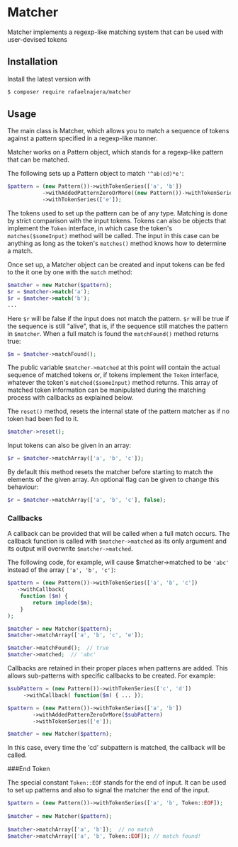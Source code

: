 # Matcher

Matcher implements a regexp-like matching system that can be used with user-devised
tokens

## Installation 
Install the latest version with

```bash
$ composer require rafaelnajera/matcher
```

## Usage

The main class is Matcher, which allows you to match a sequence 
of tokens against a pattern specified in a regexp-like manner. 

Matcher works on a Pattern object, which stands for a regexp-like pattern 
that can be matched.

The following sets up a Pattern object to match  `'^ab(cd)*e'`:

```php
$pattern = (new Pattern())->withTokenSeries(['a', 'b'])
           ->withAddedPatternZeroOrMore((new Pattern())->withTokenSeries(['c', 'd']))
           ->withTokenSeries(['e']);
```
The tokens used to set up the pattern can be of any type. Matching is done 
by strict comparison with the input tokens.  Tokens can also be objects
that implement the `Token` interface, in which case the token's `matches($someInput)` 
method will be called. The input in this case can be anything as long as the token's
`matches()` method knows how to determine a match.

Once set up, a Matcher object can be created and input tokens 
can be fed to the it one by one with the `match` method:

```php
$matcher = new Matcher($pattern);
$r = $matcher->match('a');
$r = $matcher->match('b');
...
```
Here `$r` will be false if the input does not match the pattern. `$r` will be true
if the sequence is still "alive", that is, if the sequence still matches the 
pattern in `$matcher`.  When a full match is found the `matchFound()` method returns
true:
```php
$m = $matcher->matchFound();
```

The public variable `$matcher->matched` at this point will contain the actual sequence
of matched tokens or, if tokens implement the `Token` interface, whatever the 
token's `matched($someInput)` method returns. This array of matched token information 
can be manipulated during the matching process with callbacks as explained
below.

The `reset()` method, resets the internal state of the pattern matcher as if no
token had been fed to it.

```php
$matcher->reset();
```
Input tokens can also be given in an array:

```php
$r = $matcher->matchArray(['a', 'b', 'c']);
```

By default this method resets the matcher before starting to match the elements
of the given array. An optional flag can be given to change this behaviour:

```php
$r = $matcher->matchArray(['a', 'b', 'c'], false);
```

### Callbacks

A callback can be provided that will be called when a full match occurs. The 
callback function is called with `$matcher->matched` as its only argument and
its output will overwrite `$matcher->matched`.

The following code, for example, will cause $matcher->matched to be `'abc'` instead
of the array `['a', 'b', 'c']`:
```php
$pattern = (new Pattern())->withTokenSeries(['a', 'b', 'c'])
   ->withCallback( 
    function ($m) {
        return implode($m);
    }
);

$matcher = new Matcher($pattern);
$matcher->matchArray(['a', 'b', 'c', 'e']);

$matcher->matchFound();  // true
$matcher->matched;  // 'abc'
```

Callbacks are retained in their proper places when patterns are added. This 
allows sub-patterns with specific callbacks to be created. For example:

```php
$subPattern = (new Pattern())->withTokenSeries(['c', 'd'])
     ->withCallback( function($m) { ... });

$pattern = (new Pattern())->withTokenSeries(['a', 'b'])
        ->withAddedPatternZeroOrMore($subPattern)
        ->withTokenSeries(['e']);

$matcher = new Matcher($pattern);
```

In this case, every time the 'cd' subpattern is matched, the callback will be
called. 

###End Token

The special constant `Token::EOF` stands for the end of input. It can be used
to set up patterns and also to signal the matcher the end of the input.
```php
$pattern = (new Pattern())->withTokenSeries(['a', 'b', Token::EOF]);
        
$matcher = new Matcher($pattern);
        
$matcher->matchArray(['a', 'b']);  // no match
$matcher->matchArray(['a', 'b', Token::EOF]); // match found!
```

